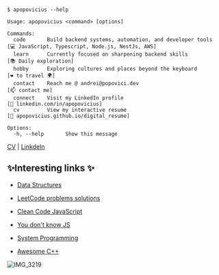 <pre><code>
$ apopovicius --help

Usage: apopovicius &lt;command&gt; [options]

Commands:
  code       Build backend systems, automation, and developer tools      [💻 JavaScript, Typescript, Node.js, NestJs, AWS]
  learn      Currently focused on sharpening backend skills              [📚 Daily exploration]
  hobby      Exploring cultures and places beyond the keyboard           [❤️ to travel 🌍]
  contact    Reach me @ andrei@popovici.dev                              [📫 contact me]
  connect    Visit my LinkedIn profile                                   [💼 linkedin.com/in/apopovicius]
  cv         View my interactive resume                                  [🧥 apopovicius.github.io/digital_resume]

Options:
  -h, --help       Show this message
</code></pre>

[CV](https://apopovicius.github.io/digital_resume/) | [LinkdeIn](httsp://linkedin.com/in/apopovicius/)


<!---
apopovicius/apopovicius is a ✨ special ✨ repository because its `README.md` (this file) appears on your GitHub profile.
You can click the Preview link to take a look at your changes.
--->

## ✨Interesting links ✨

* [Data Structures](https://github.com/apopovicius/Data_Structure_and_Algorithms_Library)

* [LeetCode problems solutions](https://github.com/apopovicius/LeetCode_problems_solution)

* [Clean Code JavaScript](https://github.com/apopovicius/clean-code-javascript)

* [You don't know JS](https://github.com/getify/You-Dont-Know-JS)

* [System Programming](https://github.com/angrave/SystemProgramming/wiki)

* [Awesome C++](https://github.com/fffaraz/awesome-cpp)

![IMG_3219](https://user-images.githubusercontent.com/27801577/171295756-aa3044d4-ff8a-4588-b0e8-7cac02c12546.JPEG)
